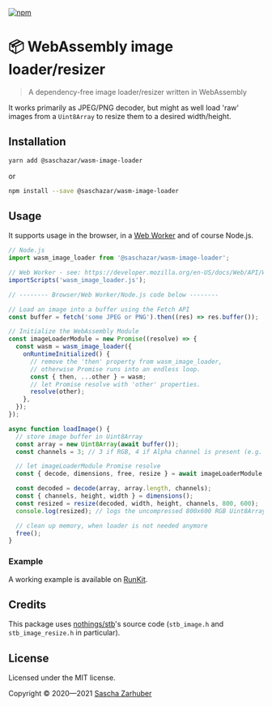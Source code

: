 [![npm](https://img.shields.io/npm/v/@saschazar/wasm-image-loader)](https://npmjs.org/package/@saschazar/wasm-image-loader)

# 📦 WebAssembly image loader/resizer

> A dependency-free image loader/resizer written in WebAssembly

It works primarily as JPEG/PNG decoder, but might as well load 'raw' images from a `Uint8Array` to resize them to a desired width/height.

## Installation

```bash
yarn add @saschazar/wasm-image-loader
```

or

```bash
npm install --save @saschazar/wasm-image-loader
```

## Usage

It supports usage in the browser, in a [Web Worker](https://developer.mozilla.org/en-US/docs/Web/API/Web_Workers_API) and of course Node.js.

```javascript
// Node.js
import wasm_image_loader from '@saschazar/wasm-image-loader';

// Web Worker - see: https://developer.mozilla.org/en-US/docs/Web/API/WorkerGlobalScope/importScripts
importScripts('wasm_image_loader.js');

// -------- Browser/Web Worker/Node.js code below --------

// Load an image into a buffer using the Fetch API
const buffer = fetch('some JPEG or PNG').then((res) => res.buffer());

// Initialize the WebAssembly Module
const imageLoaderModule = new Promise((resolve) => {
  const wasm = wasm_image_loader({
    onRuntimeInitialized() {
      // remove the 'then' property from wasm_image_loader,
      // otherwise Promise runs into an endless loop.
      const { then, ...other } = wasm;
      // let Promise resolve with 'other' properties.
      resolve(other);
    },
  });
});

async function loadImage() {
  // store image buffer in Uint8Array
  const array = new Uint8Array(await buffer());
  const channels = 3; // 3 if RGB, 4 if Alpha channel is present (e.g. PNG)

  // let imageLoaderModule Promise resolve
  const { decode, dimensions, free, resize } = await imageLoaderModule;

  const decoded = decode(array, array.length, channels);
  const { channels, height, width } = dimensions();
  const resized = resize(decoded, width, height, channels, 800, 600);
  console.log(resized); // logs the uncompressed 800x600 RGB Uint8Array

  // clean up memory, when loader is not needed anymore
  free();
}
```

### Example

A working example is available on [RunKit](https://runkit.com/saschazar21/5e8746e3c924510013db78f4).

## Credits

This package uses [nothings/stb](https://github.com/nothings/stb)'s source code (`stb_image.h` and `stb_image_resize.h` in particular).

## License

Licensed under the MIT license.

Copyright ©️ 2020—2021 [Sascha Zarhuber](https://sascha.work)
